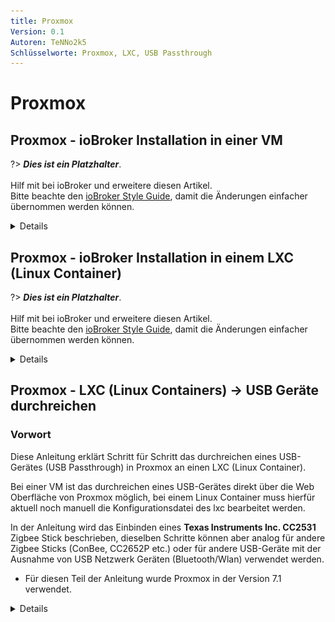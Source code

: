 ```yaml
---
title: Proxmox 
Version: 0.1
Autoren: TeNNo2k5
Schlüsselworte: Proxmox, LXC, USB Passthrough
---
```


# Proxmox 

## Proxmox - ioBroker Installation in einer VM

?> ***Dies ist ein Platzhalter***.
   <br><br>
   Hilf mit bei ioBroker und erweitere diesen Artikel.  
   Bitte beachte den [ioBroker Style Guide](community/styleguidedoc), 
   damit die Änderungen einfacher übernommen werden können.

<details>
 
</details>

## Proxmox - ioBroker Installation in einem LXC (Linux Container)

?> ***Dies ist ein Platzhalter***.
   <br><br>
   Hilf mit bei ioBroker und erweitere diesen Artikel.  
   Bitte beachte den [ioBroker Style Guide](community/styleguidedoc), 
   damit die Änderungen einfacher übernommen werden können.


<details>
 
</details>

## Proxmox - LXC (Linux Containers) -> USB Geräte durchreichen

### Vorwort

Diese Anleitung erklärt Schritt für Schritt das durchreichen eines USB-Gerätes (USB Passthrough) in Proxmox an einen LXC (Linux Container).

Bei einer VM ist das durchreichen eines USB-Gerätes direkt über die Web Oberfläche von Proxmox möglich, bei einem Linux Container muss hierfür aktuell noch manuell die Konfigurationsdatei des lxc bearbeitet werden. 

In der Anleitung wird das Einbinden eines **Texas Instruments Inc. CC2531** Zigbee Stick beschrieben, dieselben Schritte können aber analog für andere Zigbee Sticks (ConBee, CC2652P etc.) oder für andere USB-Geräte mit der Ausnahme von USB Netzwerk Geräten (Bluetooth/Wlan) verwendet werden.

* Für diesen Teil der Anleitung wurde Proxmox in der Version 7.1 verwendet. 

<details>

### 1.) Informationen zum USB-Gerät sammeln

Aufbau einer SSH-Verbindung zu Proxmox:

``ssh root@IP-Adresse``

<span style="color:red"> Sollte das USB-Gerät bereits mit dem Proxmox Host verbunden sein, stecke das Gerät vorerst ab.</span>

Mit folgendem Befehl werden alle aktuell verbunden USB-Geräte am Proxmox Host aufgelistet: 

``lsusb``
 
![00](media/proxmox/proxmoxlxc00.PNG)

Nun wird das zu einbindende USB-Gerät am Proxmox Host eingesteckt und der Befehl lsusb erneut ausgeführt

![01](media/proxmox/proxmoxlxc01.PNG) 

Im Screenshot ist zusehen das ein neues Gerät mit der USB-Bus-Nummer: **001** und der Device-Nummer: **003** gelistet wird.

Diese Informationen werden benötigt um mit dem folgenden Befehl u. a. die **major device number** vom Gerät auszugeben:

``ls -l /dev/bus/usb/001/003``

Wichtig verwende bei dem Befehl die Ausgabe deiner USB-Bus-Nummer und Device-Nummer!

***ls -l /dev/bus/usb/USB-Bus-Nummer/Device-Nummer***

![02](media/proxmox/proxmoxlxc02.PNG)

Das USB-Gerät hat in diesem Beispiel die major device number **189**, notiere dir den Wert deines Gerätes in einer Textdatei mit dem Vermerk: #1

![03](media/proxmox/proxmoxlxc03.PNG)
 
Als nächstes geben wir die unique id des USB-Gerätes aus und notieren den Ausgabe Wert in der Textdatei mit dem Vermerk: #2
 
``ls /dev/serial/by-id/``

![04](media/proxmox/proxmoxlxc04.PNG)

![05](media/proxmox/proxmoxlxc05.PNG)
 
Als letzten Schritt wird die major device number des ttyACM ausgegeben und mit dem Vermerk: #3 notiert:

``ls -l /dev/ttyACM*``

![06](media/proxmox/proxmoxlxc06.PNG)
 
>Sollte hierbei keine Ausgabe erfolgen, prüfe mit „ls -l /dev/serial/by-id/“ ob das USB-Gerät vom System als ttyUSB eingebunden wird, wenn ja ersetze alle folgenden Befehle die sich auf **ttyACM…** beziehen durch **ttyUSB…**  sollte keine Ausgabe erscheinen ist es kein USB CDC class Gerät (Serielle Kommunikation) damit können alle Punkte zum Einbinden vom ttyACM ignoriert werden.

Somit haben wir **drei** Werte vom USB-Gerät notiert die für das Einbinden in der Konfigurationsdatei des lxc benötigt werden.
 
![07](media/proxmox/proxmoxlxc07.PNG)

###  2.) LXC Konfigurationsdatei bearbeiten

Am Proxmox Host ins LXC Konfigurationsverzeichnis wechseln mit:

``cd /etc/pve/lxc``

Die Konfigurationsdatei hat die gleiche ID Nummer die bei der Erstellung des lxc vergeben wurde!
 
![08](media/proxmox/proxmoxlxc08.PNG)

![09](media/proxmox/proxmoxlxc09.PNG)
 
Bevor die Konfigurationsdatei bearbeitet wird, sollte eine Sicherheitskopie erstellt werden:

``cp 201.conf 201.conf.backup``

![10](media/proxmox/proxmoxlxc10.PNG)
 
Nun wird die Konfigurationsdatei mit vi oder nano bearbeitet:

``nano 201.conf``
 
![11](media/proxmox/proxmoxlxc11.PNG)




Ans Ende der Konfigurationsdatei wird folgendes hinzugefügt:
> Achtung! Besitzt der Container aktive Snapshots zu erkennen an [SNAPSHOTSNAME] in der Config Datei, muss der folgende Code vor und nach Beginn jedes Snapshots eingefügt werden [wie hier zu sehen](media/proxmox/proxmoxlxc18.PNG) da ansonsten der Code mit dem löschen eines Snapshots entfernt wird. 

```
lxc.cgroup2.devices.allow: c 189:* rwm
lxc.mount.entry: usb-Texas_Instruments_TI_CC2531_USB_CDC___0X00124B0012023529-if00 dev/serial/by-id/usb-Texas_Instruments_TI_CC2531_USB_CDC___0X00124B0012023529-if00 none bind,optional,create=file

lxc.cgroup2.devices.allow: c 166:* rwm
lxc.mount.entry: /dev/ttyACM0 dev/ttyACM0 none bind,optional,create=file
```

Ersetze die markierten Werte mit den vermerkten Einträgen aus deiner Notiz!

![12](media/proxmox/proxmoxlxc12.PNG)


* Die erste Zeile bezieht sich auf die major device number **189** Vermerk: #1
* In der zweiten Zeile wird die unique id (usb-Texas_Instruments_TI_CC2531_USB_CDC___0X00124B0012023529-if00) aus Vermerk: #2 einzeln und mit dem absoluten Pfad angegeben, beachte das der komplette Text in einer Zeile ohne Zeilenumbruch geschrieben wird.
* In der dritten Zeile wird die major device number **166** von ttyACM aus Vermerk: #3 angegeben.

Die Konfigurationsdatei abspeichern (Im Nano Editor mit der Tastenkombination: STRG + o & STRG + x zum beenden des Editors)

Abschließend noch folgenden Befehl absetzen um die benötigten Rechte für ttyACM0 zu setzen:

``chmod o+rw /dev/ttyACM*``

Um die Anpassungen am lxc zu übernehmen einen cold boot vom Container mit **pct stop id / pct start id** durchführen:

``pct stop 201``

``pct start 201``

### 3.) LXC USB Passthrough prüfen & zigbee Instanz Konfiguration
Aufbau einer SSH-Verbindung zum LXC:

``ssh Benutzer@IP-Adresse``

Mit den befehlen:

``lsusb``

&

``ls -l /dev``

wird überprüft ob die Anpassungen an der Konfigurationsdatei erfolgreich waren.
 
![13](media/proxmox/proxmoxlxc13.PNG)
 
* Wie im Screenshot zu sehen hat nun der Container Zugriff auf das USB-Gerät.

* Wichtig hierbei ist das ttyACM0 die gleichen Rechte hat im Screenshot also **crw-rw-rw- 1 nobody nogroup**
>***Wenn nicht überprüfe ob alle Werte in der Konfigurationsdatei so gesetzt sind wie beschrieben, sollten die Rechte dann immer noch nicht übereinstimmen springe zu Punkt 5.***

* Im Screenshot ist ebenfalls zusehen das sich die Device Nummer vom cc2531 von dem Wert 3 auf 4 verändert hat, dies liegt daran das der Stick zwischenzeitlich einmal aus- und wieder angesteckt wurde. Da in der Konfigurationsdatei aber die unique id und nicht die Bus/Device Nummer angegeben ist funktioniert der USB Passthrough weiterhin.



Wird wie eingangsbeschrieben ein Zigbee Stick an den Container durchgereicht muss im iobroker in den Einstellungen des Zigbee Adapters unter dem Punkt COM-Anschlussname

``/dev/ttyACM0``

angegeben werden damit das korrekte Gerät vom Adapter angesprochen wird.
 
![14](media/proxmox/proxmoxlxc14.PNG)

### 4.) UDEV Regel für permanente Rechte Anpassung von ttyACM0

Am Ende von Schritt 3 wurde mit dem Befehl 

``chmod o+rw /dev/ttyACM*``

die passenden Rechte für ttyACM0 gesetzt, diese Rechte Änderungen werden aber mit Neustart des Proxmox Host zurückgesetzt, für eine permanente Anpassung wird auf dem Proxmox Host eine udev Regel benötigt. 

Mit lsusb listen wir wieder die aktuell verbunden USB-Geräte auf:

``lsusb``

![15](media/proxmox/proxmoxlxc15.PNG)
 
Diesmal notieren wir uns die Zahlenwerte Werte nach ID in diesem Fall also **0451:16a8**

* Der erste Wert: ***0451*** steht hierbei für den **idVendor** und der zweite Wert: ***16a8*** für **idProduct**.

Nun wird mit vi oder nano die udev Regel unter /etc/udev/rules.d erstellt:

``nano /etc/udev/rules.d/50-myusb.rules``

und folgender Inhalt eingefügt:

```
SUBSYSTEMS=="usb", ATTRS{idVendor}=="0451", ATTRS{idProduct}=="16a8", GROUP="users", MODE="0666"
```

![16](media/proxmox/proxmoxlxc16.PNG)
 

Abschließend noch folgenden Befehl ausführen um die udev Regel zu aktivieren:

``udevadm control –reload``

### 5.) Troubleshooting

**Fehler:** ttyACM0 Rechte im lxc passen nicht bzw. gehen nach kurzer Zeit verloren (ConBee II).

```
ls -l /dev/ttyACM0
 c--------- 0 nobody nogroup 166, 0 Feb  7 14:29 ttyACM0
```

**Lösung:** mit mknod eine dauerhafte Bindung für den Container erstellen. 

<details>

Dazu wird im Pfad **"/var/lib/lxc/CONTAINERID"** der Ordner **devices** erstellt und in diesem Ordner mit mknod die Bindung erzeugt: 

``mkdir /var/lib/lxc/201/devices``

``cd /var/lib/lxc/201/devices``

``mknod -m 666 ttyACM0 c 166 0``

mknod erstellt in dem Pfad eine Datei namens ttyACM0 (solange die Datei existiert ist das Gerät an den lxc gebunden)

![17](media/proxmox/proxmoxlxc17.PNG)

***major device number und ttyACM.. ggbfs. anpassen***

Anschließend muss noch der Eintrag der lxc Konfigurationsdatei angepasst werden:

```
lxc.mount.entry: /dev/ttyACM0 dev/ttyACM0 none bind,optional,create=file
```

wird ersetzt durch:

```
lxc.mount.entry: /var/lib/lxc/CONTAINERID/devices/ttyACM0 dev/ttyACM0 none bind,optional,create=file
```
</details>

</details>


